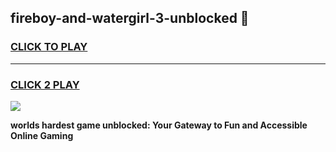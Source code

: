 
## fireboy-and-watergirl-3-unblocked 👋
<h3>
<a href="https://premium.freeplayer.one?title=fireboy-and-watergirl-3-unblocked&ref=14F">CLICK TO PLAY</a></h3>
<hr>

<h3>
<a href="https://premium.freeplayer.one?title=fireboy-and-watergirl-3-unblocked&ref=14F">CLICK 2 PLAY</a>
  
</h3>

<a href="https://premium.freeplayer.one?title=fireboy-and-watergirl-3-unblocked&ref=12F/"><img src="https://clearcache.store/games.png"></a>


**worlds hardest game unblocked: Your Gateway to Fun and Accessible Online Gaming**
